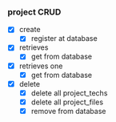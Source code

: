 ### project CRUD 

- [X] create
  - [X] register at database
- [X] retrieves
  - [X] get from database
- [X] retrieves one
  - [X] get from database
- [X] delete
  - [X] delete all project_techs 
  - [X] delete all project_files
  - [X] remove from database
